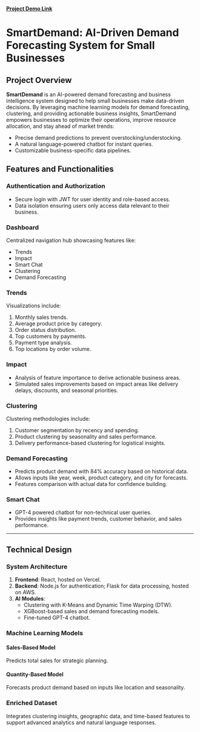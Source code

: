 **[Project Demo Link](https://drive.google.com/file/d/16lr-ffZnhNj1-xm57ZRzHhdTGMxORkAh/view )**

# SmartDemand: AI-Driven Demand Forecasting System for Small Businesses

## Project Overview
**SmartDemand** is an AI-powered demand forecasting and business intelligence system designed to help small businesses make data-driven decisions. By leveraging machine learning models for demand forecasting, clustering, and providing actionable business insights, SmartDemand empowers businesses to optimize their operations, improve resource allocation, and stay ahead of market trends:

- Precise demand predictions to prevent overstocking/understocking.
- A natural language-powered chatbot for instant queries.
- Customizable business-specific data pipelines.

## Features and Functionalities

### Authentication and Authorization
- Secure login with JWT for user identity and role-based access.
- Data isolation ensuring users only access data relevant to their business.

### Dashboard
Centralized navigation hub showcasing features like:

- Trends
- Impact
- Smart Chat
- Clustering
- Demand Forecasting

### Trends
Visualizations include:
1. Monthly sales trends.
2. Average product price by category.
3. Order status distribution.
4. Top customers by payments.
5. Payment type analysis.
6. Top locations by order volume.

### Impact
- Analysis of feature importance to derive actionable business areas.
- Simulated sales improvements based on impact areas like delivery delays, discounts, and seasonal priorities.

### Clustering
Clustering methodologies include:
1. Customer segmentation by recency and spending.
2. Product clustering by seasonality and sales performance.
3. Delivery performance-based clustering for logistical insights.

### Demand Forecasting
- Predicts product demand with 84% accuracy based on historical data.
- Allows inputs like year, week, product category, and city for forecasts.
- Features comparison with actual data for confidence building.

### Smart Chat
- GPT-4 powered chatbot for non-technical user queries.
- Provides insights like payment trends, customer behavior, and sales performance.

---

## Technical Design

### System Architecture
1. **Frontend**: React, hosted on Vercel.
2. **Backend**: Node.js for authentication; Flask for data processing, hosted on AWS.
3. **AI Modules**:
   - Clustering with K-Means and Dynamic Time Warping (DTW).
   - XGBoost-based sales and demand forecasting models.
   - Fine-tuned GPT-4 chatbot.

### Machine Learning Models
#### Sales-Based Model
Predicts total sales for strategic planning.

#### Quantity-Based Model
Forecasts product demand based on inputs like location and seasonality.

### Enriched Dataset
Integrates clustering insights, geographic data, and time-based features to support advanced analytics and natural language responses.


